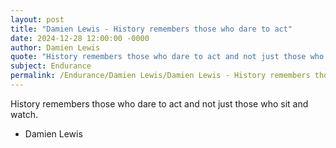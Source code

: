 ```yaml
---
layout: post
title: "Damien Lewis - History remembers those who dare to act"
date: 2024-12-28 12:00:00 -0000
author: Damien Lewis
quote: "History remembers those who dare to act and not just those who sit and watch."
subject: Endurance
permalink: /Endurance/Damien Lewis/Damien Lewis - History remembers those who dare to act
---
```


History remembers those who dare to act and not just those who sit and watch.

- Damien Lewis
